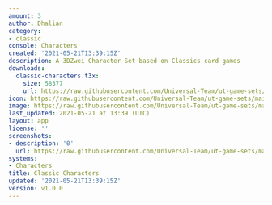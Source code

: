 ```yaml
---
amount: 3
author: Dhalian
category:
- classic
console: Characters
created: '2021-05-21T13:39:15Z'
description: A 3DZwei Character Set based on Classics card games
downloads:
  classic-characters.t3x:
    size: 58377
    url: https://raw.githubusercontent.com/Universal-Team/ut-game-sets/main/sets/characters/classic-characters/classic-characters.t3x
icon: https://raw.githubusercontent.com/Universal-Team/ut-game-sets/main/sets/characters/classic-characters/icon.png
image: https://raw.githubusercontent.com/Universal-Team/ut-game-sets/main/sets/characters/classic-characters/icon.png
last_updated: 2021-05-21 at 13:39 (UTC)
layout: app
license: ''
screenshots:
- description: '0'
  url: https://raw.githubusercontent.com/Universal-Team/ut-game-sets/main/sets/characters/classic-characters/screenshots/0.png
systems:
- Characters
title: Classic Characters
updated: '2021-05-21T13:39:15Z'
version: v1.0.0
---
```

